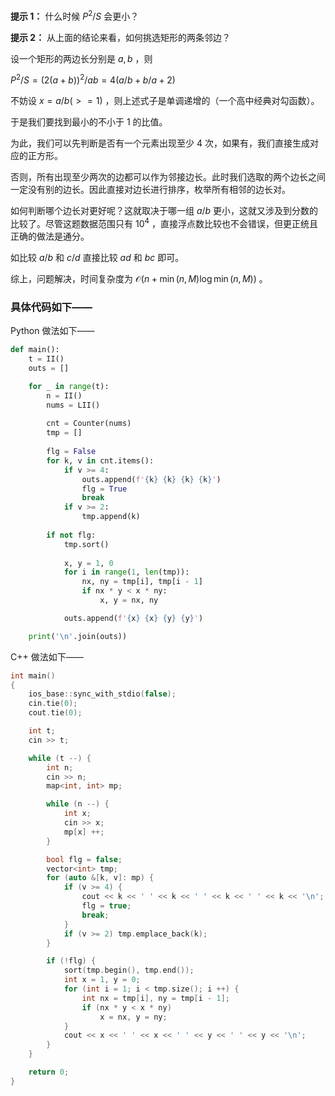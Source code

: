**提示 1：** 什么时候 $P^2/S$ 会更小？

**提示 2：** 从上面的结论来看，如何挑选矩形的两条邻边？

设一个矩形的两边长分别是 $a,b$ ，则

$P^2/S=(2(a + b))^2/ab=4(a/b+b/a+2)$

不妨设 $x=a/b(>=1)$ ，则上述式子是单调递增的（一个高中经典对勾函数）。

于是我们要找到最小的不小于 $1$ 的比值。

为此，我们可以先判断是否有一个元素出现至少 $4$ 次，如果有，我们直接生成对应的正方形。

否则，所有出现至少两次的边都可以作为邻接边长。此时我们选取的两个边长之间一定没有别的边长。因此直接对边长进行排序，枚举所有相邻的边长对。

如何判断哪个边长对更好呢？这就取决于哪一组 $a/b$ 更小，这就又涉及到分数的比较了。尽管这题数据范围只有 $10^4$ ，直接浮点数比较也不会错误，但更正统且正确的做法是通分。

如比较 $a/b$ 和 $c/d$ 直接比较 $ad$ 和 $bc$ 即可。

综上，问题解决，时间复杂度为 $\mathcal{O}(n+\min(n,M)\log\min(n,M))$ 。

### 具体代码如下——

Python 做法如下——

```Python []
def main():
    t = II()
    outs = []

    for _ in range(t):
        n = II()
        nums = LII()
        
        cnt = Counter(nums)
        tmp = []
        
        flg = False
        for k, v in cnt.items():
            if v >= 4:
                outs.append(f'{k} {k} {k} {k}')
                flg = True
                break
            if v >= 2:
                tmp.append(k)
        
        if not flg:
            tmp.sort()
            
            x, y = 1, 0
            for i in range(1, len(tmp)):
                nx, ny = tmp[i], tmp[i - 1]
                if nx * y < x * ny:
                    x, y = nx, ny

            outs.append(f'{x} {x} {y} {y}')

    print('\n'.join(outs))
```

C++ 做法如下——

```cpp []
int main()
{
    ios_base::sync_with_stdio(false);
    cin.tie(0);
    cout.tie(0);

    int t;
    cin >> t;

    while (t --) {
        int n;
        cin >> n;
        map<int, int> mp;

        while (n --) {
            int x;
            cin >> x;
            mp[x] ++;
        }

        bool flg = false;
        vector<int> tmp;
        for (auto &[k, v]: mp) {
            if (v >= 4) {
                cout << k << ' ' << k << ' ' << k << ' ' << k << '\n';
                flg = true;
                break;
            }
            if (v >= 2) tmp.emplace_back(k);
        }

        if (!flg) {
            sort(tmp.begin(), tmp.end());
            int x = 1, y = 0;
            for (int i = 1; i < tmp.size(); i ++) {
                int nx = tmp[i], ny = tmp[i - 1];
                if (nx * y < x * ny)
                    x = nx, y = ny;
            }
            cout << x << ' ' << x << ' ' << y << ' ' << y << '\n';
        }
    }

    return 0;
}
```